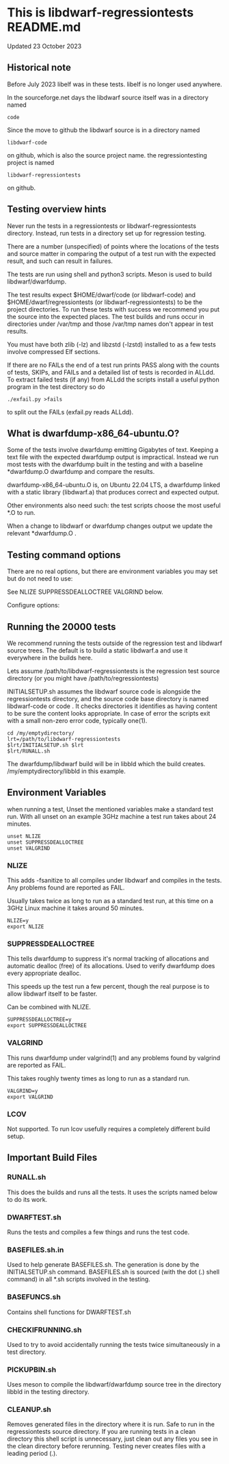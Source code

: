# This is libdwarf-regressiontests README.md

Updated 23 October 2023

## Historical note

Before July 2023 libelf was in these tests.
libelf is no longer used anywhere.

In the sourceforge.net days the libdwarf source itself
was in a directory named 

    code

Since the move to
github the libdwarf source is in a directory
named 

    libdwarf-code

on github, which is also the
source project name. the regressiontesting project is
named 

    libdwarf-regressiontests

on github.

## Testing overview hints

Never run the tests in a regressiontests or libdwarf-regressiontests
directory. Instead, run tests in a directory set up for
regression testing.

There are a number (unspecified) 
of points where the locations of the tests and source matter
in comparing the output of a test run with the expected result,
and such can result in failures.

The tests are run using shell and python3
scripts.   Meson is used to build libdwarf/dwarfdump.

The test results expect $HOME/dwarf/code (or libdwarf-code)
and $HOME/dwarf/regressiontests (or libdwarf-regressiontests) to be the
project directories.   To run these tests with
success we recommend you put the
source into the expected places.
The test builds and runs  occur in directories
under /var/tmp and those /var/tmp names don't appear
in test results.

You must have both zlib (-lz) and libzstd (-lzstd) installed to
as a few tests involve compressed Elf sections.

If there are no FAILs the end of a test run
prints PASS along with the counts of tests, SKIPs,
and FAILs and a detailed list of tests is recorded
in ALLdd. To extract failed tests (if any) from ALLdd
the scripts install a useful
python program in the test directory
so do

    ./exfail.py >fails

to split out the FAILs (exfail.py reads ALLdd).

##  What is dwarfdump-x86_64-ubuntu.O?

Some of the tests involve dwarfdump emitting 
Gigabytes of text.  Keeping a text file
with the expected dwarfdump output is impractical.
Instead we run most tests with the dwarfdump built
in the testing and with a baseline *dwarfdump.O
dwarfdump and compare the results.

dwarfdump-x86_64-ubuntu.O is, on Ubuntu 22.04 LTS, a dwarfdump
linked with a static library (libdwarf.a)
that produces correct and expected output.

Other environments also need such: the
test scripts choose the most useful *.O
to run.

When a change to libdwarf or dwarfdump
changes output we update the relevant *dwarfdump.O .

## Testing command options

There are no real options, but there are environment variables
you may set but do not need to use:

See NLIZE SUPPRESSDEALLOCTREE VALGRIND below.

Configure options:

## Running the 20000 tests

We recommend running the tests outside
of the regression test and libdwarf source trees.
The default is to build a static libdwarf.a and
use it everywhere in the builds here.

Lets assume  /path/to/libdwarf-regressiontests is the regression test source
directory (or you might have /path/to/regressiontests)

INITIALSETUP.sh assumes the libdwarf source code is alongside
the regressiontests directory, and the source code base directory
is named libdwarf-code or code .
It checks directories it identifies as having content
to be sure the content looks appropriate.
In case of error the scripts exit with a small non-zero error code,
typically one(1).
 
    cd /my/emptydirectory/
    lrt=/path/to/libdwarf-regressiontests
    $lrt/INITIALSETUP.sh $lrt
    $lrt/RUNALL.sh

The dwarfdump/libdwarf build will be in libbld
which the build creates.
/my/emptydirectory/libbld in this example.


## Environment Variables

when running a test, Unset the mentioned variables
make a standard test run.
With all unset on an example 3GHz machine a test run
takes about 24 minutes.

    unset NLIZE
    unset SUPPRESSDEALLOCTREE
    unset VALGRIND


### NLIZE

This adds -fsanitize to all compiles under
libdwarf and compiles in the tests.
Any problems found are reported as FAIL.

Usually takes twice as long to run as a
standard test run, at this time on a 3GHz
Linux machine it takes around 50 minutes. 

    NLIZE=y
    export NLIZE

### SUPPRESSDEALLOCTREE

This tells dwarfdump to suppress it's normal
tracking of allocations and automatic dealloc (free)
of its allocations.
Used to verify dwarfdump does every appropriate 
dealloc.

This speeds up the test run a few percent, though
the real purpose is to allow libdwarf itself to
be faster.

Can be combined with NLIZE.

    SUPPRESSDEALLOCTREE=y
    export SUPPRESSDEALLOCTREE

### VALGRIND

This runs dwarfdump under valgrind(1) 
and any problems found by valgrind are reported
as FAIL.

This takes roughly twenty times as long to run
as a standard run.
   
    VALGRIND=y
    export VALGRIND

### LCOV
   
Not supported. To run lcov usefully
requires a completely different build setup.
   
## Important Build Files

### RUNALL.sh

This does the builds and runs all the tests. It uses
the scripts named below to do its work.

### DWARFTEST.sh

Runs the tests and compiles a few things and runs the test code.

### BASEFILES.sh.in

Used to help generate BASEFILES.sh. 
The generation is done by the INITIALSETUP.sh command.
BASEFILES.sh is
sourced (with the dot (.) shell command) in all *.sh scripts
involved in the testing.

### BASEFUNCS.sh

Contains shell functions for DWARFTEST.sh

### CHECKIFRUNNING.sh

Used to try to avoid accidentally running the tests
twice simultaneously in a test directory.

### PICKUPBIN.sh

Uses meson to compile the libdwarf/dwarfdump source tree
in the directory libbld in the testing directory.

### CLEANUP.sh

Removes generated files in the directory where 
it is run.
Safe to run in the regressiontests source directory.
If you are running tests in a clean directory
this shell script is unnecessary, just clean
out any files you see in the clean directory
before rerunning.
Testing never creates files with
a leading period (.).

